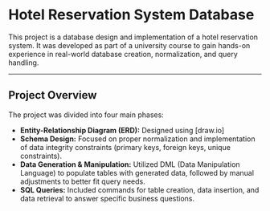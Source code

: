 # Hotel Reservation System Database

This project is a database design and implementation of a hotel reservation system. It was developed as part of a university course to gain hands-on experience in real-world database creation, normalization, and query handling.

---

## Project Overview

The project was divided into four main phases:
- **Entity-Relationship Diagram (ERD):** Designed using [draw.io]
- **Schema Design:** Focused on proper normalization and implementation of data integrity constraints (primary keys, foreign keys, unique constraints).
- **Data Generation & Manipulation:** Utilized DML (Data Manipulation Language) to populate tables with generated data, followed by manual adjustments to better fit query needs.
- **SQL Queries:** Included commands for table creation, data insertion, and data retrieval to answer specific business questions.


